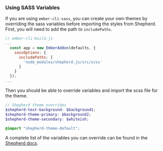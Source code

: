 ### Using SASS Variables

If you are using `ember-cli-sass`, you can create your own themes by overriding the sass variables before importing
the styles from Shepherd. First, you will need to add the path to `includePaths`.

```js
// ember-cli-build.js
...
  const app = new EmberAddon(defaults, {
    sassOptions: {
      includePaths: [
        'node_modules/shepherd.js/src/scss'
      ]
    }
  });
...
```

Then you should be able to override variables and import the scss file for the theme.

```scss
// Shepherd theme overrides
$shepherd-text-background: $background1;
$shepherd-theme-primary: $background2;
$shepherd-theme-secondary: $whiteish;

@import "shepherd-theme-default";
```

A complete list of the variables you can override can be found in the [Shepherd docs](https://shipshapecode.github.io/shepherd/).
